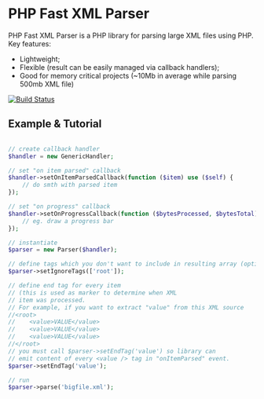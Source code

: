 PHP Fast XML Parser
=========

PHP Fast XML Parser is a PHP library for parsing large XML files using PHP.
Key features:

  - Lightweight;
  - Flexible (result can be easily managed via callback handlers);
  - Good for memory critical projects (~10Mb in average while parsing 500mb XML file)
  
[![Build Status](https://travis-ci.org/alex-oleshkevich/php-fast-xml-parser.svg)](https://travis-ci.org/alex-oleshkevich/php-fast-xml-parser)

Example & Tutorial
--------------

```php

// create callback handler
$handler = new GenericHandler;

// set "on item parsed" callback
$handler->setOnItemParsedCallback(function ($item) use ($self) {
    // do smth with parsed item
});

// set "on progress" callback
$handler->setOnProgressCallback(function ($bytesProcessed, $bytesTotal) use ($self) {
    // eg. draw a progress bar
});

// instantiate
$parser = new Parser($handler);

// define tags which you don't want to include in resulting array (optional)
$parser->setIgnoreTags(['root']);

// define end tag for every item
// (this is used as marker to determine when XML
// item was processed.
// For example, if you want to extract "value" from this XML source
//<root>
//    <value>VALUE</value>
//    <value>VALUE</value>
//    <value>VALUE</value>
//</root>
// you must call $parser->setEndTag('value') so library can
// emit content of every <value /> tag in "onItemParsed" event.
$parser->setEndTag('value');

// run
$parser->parse('bigfile.xml');
```
